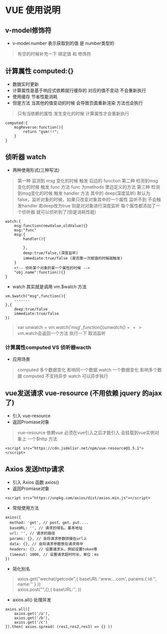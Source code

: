# VUE 使用说明

## v-model修饰符
* v-model.number  表示获取到的值 是 number类型的
> 有空的时候补充一下  绑定值  和 修饰符

## 计算属性 computed:{}
* 数据实时更新
* 计算属性是基于响应式依赖就行缓存的   对应的值不变动 不会重新执行
* 使用缓存  节省性能消耗
* 但是方法 当其他的值变动的时候 会导致页面重新渲染  方法也会执行
> 只有当依赖的属性 发生变化的时候  计算属性才会重新执行
```
computed:{
    msgReverse:function(){
        return "gsm!!!";
    }
}
```

## 侦听器 watch
* 两种使用形式(三种写法)
> 第一种  监测到 msg 变化的时候   触发 后边的 function
> 第二种  检测到msg变化的时候   触发 func 方法  func 为methods 里边定义的方法
> 第三种  检测到msg变化的时候   触发 handler 方法   其中的 deep(深度监听) 默认为false，监听对象的时候，如果只改变对象其中的一个属性  监听不到 不会触发handler  若deep改为true  则是对对象进行深度监听 每个属性都添加了一个侦听器 就可以侦听到了(但是消耗性能)
```
watch:{
    msg:function(newValue,oldValue){}
    msg:"func"
    msg:{
        handler(){

        },
        deep:true/false,(深度监听)
        immediate:true/false (是否第一次赋值的时候就触发)
    }
    <!-- 侦听某个对象的某一个属性的时候 -->
    "obj.name":function(){}
}
```
* watch 其实就是调用 vm.$watch 方法
```
vm.$watch("msg",function(){
    -------
},{
    deep:true/false
    immediate:true/false
})
```
> var unwatch = vm.$watch('msg',function(){})     unwatch() ==>  vm.$watch会返回一个方法  执行一下 取消监听

### 计算属性computed  VS  侦听器wacth
* 应用场景
> computed 多个数据变化 影响同一个数据
> watch    一个数据变化  影响多个数据
> computed 不支持异步  watch  可以异步执行

## vue发送请求  vue-resource  (不用依赖 jquery  的ajax了)
* 引入 vue-resource
* 返回Promiase对象
> vue-resource 依赖vue  必须在vue引入之后才能引入  会挂载到vue实例对象上  一个$http 方法
```
<script src="https://cdn.jsdelivr.net/npm/vue-resource@1.5.1"></script>
```

## Axios 发送http请求
* 引入 Axios  函数  axios()
* 返回Promiase对象
```
<script src="https://unpkg.com/axios/dist/axios.min.js"></script>
```
* 常规使用方法
```
axios({
  method: 'get', // post、get、put....
  baseURL: '', // 请求的域名，基本地址
  url: '', // 请求的路径
  params: {}, // 会将请求参数拼接在url上
  data: {}, // 会将请求参数放在请求体中
  headers: {}, // 设置请求头，例如设置token等
  timeout: 1000, // 设置请求超时时长，单位：ms
})
```
* 简化别名
> axios.get("wechat/getcode",{
>    baseURL:'www....com',
>    params:{
>       id:'',
>       name:''
>   }
> })   
> axios.post("",{},{
>     baseURL:'',
> })
* axios.all() 处理并发
```
axios.all([
    axios.get('/a'),
    axios.get('/b'),
    axios.get('/c')
]).then( axios.spread( (res1,res2,res3) => {} ))
```

